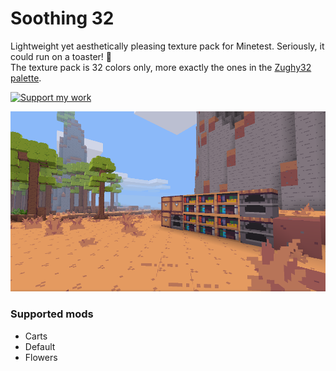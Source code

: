 # Soothing 32

Lightweight yet aesthetically pleasing texture pack for Minetest. Seriously, it could run on a toaster! :bread:  
The texture pack is 32 colors only, more exactly the ones in the [Zughy32 palette](https://lospec.com/palette-list/zughy-32).

<a href="https://liberapay.com/EticaDigitale/donate"><img src="https://i.imgur.com/4B2PxjP.png" alt="Support my work"/></a>  

![Soothing 32](screenshot.png)  

### Supported mods
* Carts
* Default
* Flowers
